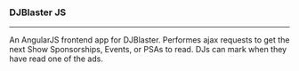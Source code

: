 ### DJBlaster JS
----
An AngularJS frontend app for DJBlaster. Performes ajax requests to get the next Show Sponsorships, Events, or PSAs to read. DJs can mark when they have read one of the ads.